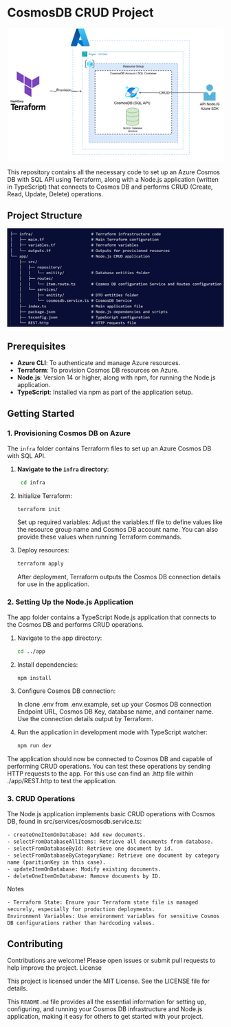 # CosmosDB CRUD Project

![Project Architecture](infra/schematics.png)

This repository contains all the necessary code to set up an Azure Cosmos DB with SQL API using Terraform, along with a Node.js application (written in TypeScript) that connects to Cosmos DB and performs CRUD (Create, Read, Update, Delete) operations.

## Project Structure

![Project Architecture](.github/folder-structure.png)

## Prerequisites

- **Azure CLI**: To authenticate and manage Azure resources.
- **Terraform**: To provision Cosmos DB resources on Azure.
- **Node.js**: Version 14 or higher, along with npm, for running the Node.js application.
- **TypeScript**: Installed via npm as part of the application setup.

## Getting Started

### 1. Provisioning Cosmos DB on Azure

The `infra` folder contains Terraform files to set up an Azure Cosmos DB with SQL API.

1. **Navigate to the `infra` directory**:
   ```bash
    cd infra
   ```

2. Initialize Terraform:
    ```bash
    terraform init
    ```

    Set up required variables: Adjust the variables.tf file to define values like the resource group name and Cosmos DB account name. You can also provide these values when running Terraform commands.

3. Deploy resources:
    ```bash
    terraform apply
    ```

    After deployment, Terraform outputs the Cosmos DB connection details for use in the application.

### 2. Setting Up the Node.js Application

The app folder contains a TypeScript Node.js application that connects to the Cosmos DB and performs CRUD operations.

1. Navigate to the app directory:
    ```bash
    cd ../app
    ```

2. Install dependencies:
    ```bash
    npm install
    ```

3. Configure Cosmos DB connection:

    In clone .env from .env.example, set up your Cosmos DB connection Endpoint URL, Cosmos DB Key, database name, and container name. Use the connection details output by Terraform.

4. Run the application in development mode with TypeScript watcher:
    ```bash
    npm run dev
    ```

The application should now be connected to Cosmos DB and capable of performing CRUD operations. You can test these operations by sending HTTP requests to the app. For this use can find an .http file within ./app/REST.http to test the application.

### 3. CRUD Operations

The Node.js application implements basic CRUD operations with Cosmos DB, found in src/services/cosmosdb.service.ts:

    - createOneItemOnDatabase: Add new documents.
    - selectFromDatabaseAllItems: Retrieve all documents from database.
    - selectFromDatabaseById: Retrieve one document by id.
    - selectFromDatabaseByCategoryName: Retrieve one document by category name (paritionKey in this case).
    - updateItemOnDatabase: Modify existing documents.
    - deleteOneItemOnDatabase: Remove documents by ID.

Notes

    - Terraform State: Ensure your Terraform state file is managed securely, especially for production deployments.
    Environment Variables: Use environment variables for sensitive Cosmos DB configurations rather than hardcoding values.

## Contributing

Contributions are welcome! Please open issues or submit pull requests to help improve the project.
License

This project is licensed under the MIT License. See the LICENSE file for details.

This `README.md` file provides all the essential information for setting up, configuring, and running your Cosmos DB infrastructure and Node.js application, making it easy for others to get started with your project.

